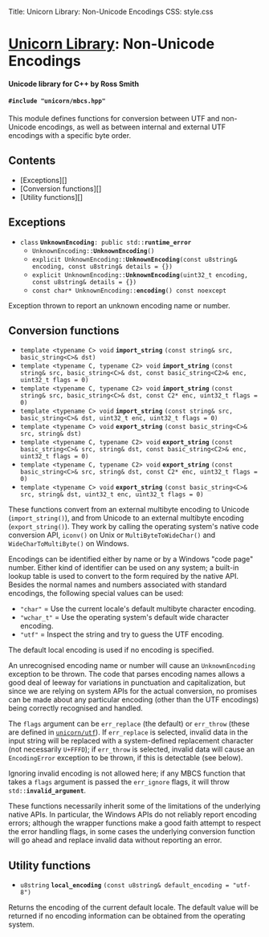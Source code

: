 Title: Unicorn Library: Non-Unicode Encodings
CSS: style.css

# [Unicorn Library](index.html): Non-Unicode Encodings #

#### Unicode library for C++ by Ross Smith ####

#### `#include "unicorn/mbcs.hpp"` ####

This module defines functions for conversion between UTF and non-Unicode
encodings, as well as between internal and external UTF encodings with a
specific byte order.

## Contents ##

* [Exceptions][]
* [Conversion functions][]
* [Utility functions][]

## Exceptions ##

* `class` **`UnknownEncoding`**`: public std::`**`runtime_error`**
    * `UnknownEncoding::`**`UnknownEncoding`**`()`
    * `explicit UnknownEncoding::`**`UnknownEncoding`**`(const u8string& encoding, const u8string& details = {})`
    * `explicit UnknownEncoding::`**`UnknownEncoding`**`(uint32_t encoding, const u8string& details = {})`
    * `const char* UnknownEncoding::`**`encoding`**`() const noexcept`

Exception thrown to report an unknown encoding name or number.

## Conversion functions ##

* `template <typename C> void` **`import_string`**
    `(const string& src, basic_string<C>& dst)`
* `template <typename C, typename C2> void` **`import_string`**
    `(const string& src, basic_string<C>& dst, const basic_string<C2>& enc, uint32_t flags = 0)`
* `template <typename C, typename C2> void` **`import_string`**
    `(const string& src, basic_string<C>& dst, const C2* enc, uint32_t flags = 0)`
* `template <typename C> void` **`import_string`**
    `(const string& src, basic_string<C>& dst, uint32_t enc, uint32_t flags = 0)`
* `template <typename C> void` **`export_string`**
    `(const basic_string<C>& src, string& dst)`
* `template <typename C, typename C2> void` **`export_string`**
    `(const basic_string<C>& src, string& dst, const basic_string<C2>& enc, uint32_t flags = 0)`
* `template <typename C, typename C2> void` **`export_string`**
    `(const basic_string<C>& src, string& dst, const C2* enc, uint32_t flags = 0)`
* `template <typename C> void` **`export_string`**
    `(const basic_string<C>& src, string& dst, uint32_t enc, uint32_t flags = 0)`

These functions convert from an external multibyte encoding to Unicode
(`import_string()`), and from Unicode to an external multibyte encoding
(`export_string()`). They work by calling the operating system's native code
conversion API, `iconv()` on Unix or `MultiByteToWideChar()` and
`WideCharToMultiByte()` on Windows.

Encodings can be identified either by name or by a Windows "code page" number.
Either kind of identifier can be used on any system; a built-in lookup table
is used to convert to the form required by the native API. Besides the normal
names and numbers associated with standard encodings, the following special
values can be used:

* `"char"` = Use the current locale's default multibyte character encoding.
* `"wchar_t"` = Use the operating system's default wide character encoding.
* `"utf"` = Inspect the string and try to guess the UTF encoding.

The default local encoding is used if no encoding is specified.

An unrecognised encoding name or number will cause an `UnknownEncoding`
exception to be thrown. The code that parses encoding names allows a good deal
of leeway for variations in punctuation and capitalization, but since we are
relying on system APIs for the actual conversion, no promises can be made
about any particular encoding (other than the UTF encodings) being correctly
recognised and handled.

The `flags` argument can be `err_replace` (the default) or `err_throw` (these
are defined in [`unicorn/utf`](utf.html)). If `err_replace` is selected,
invalid data in the input string will be replaced with a system-defined
replacement character (not necessarily `U+FFFD`); if `err_throw` is selected,
invalid data will cause an `EncodingError` exception to be thrown, if this is
detectable (see below).

Ignoring invalid encoding is not allowed here; if any MBCS function that takes
a `flags` argument is passed the `err_ignore` flags, it will throw
`std::`**`invalid_argument`**.

These functions necessarily inherit some of the limitations of the underlying
native APIs. In particular, the Windows APIs do not reliably report encoding
errors; although the wrapper functions make a good faith attempt to respect
the error handling flags, in some cases the underlying conversion function
will go ahead and replace invalid data without reporting an error.

## Utility functions ##

* `u8string` **`local_encoding`**
    `(const u8string& default_encoding = "utf-8")`

Returns the encoding of the current default locale. The default value will be
returned if no encoding information can be obtained from the operating system.

